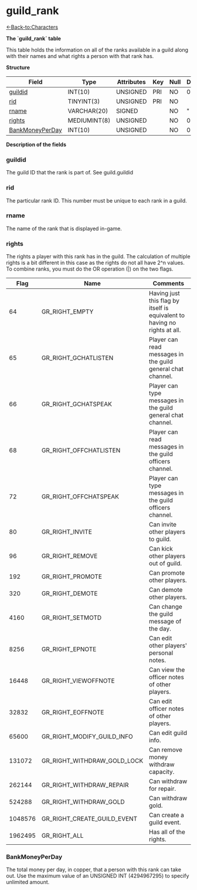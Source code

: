 # guild\_rank

[<-Back-to:Characters](database-characters.md)

**The \`guild\_rank\` table**

This table holds the information on all of the ranks available in a guild along with their names and what rights a person with that rank has.

**Structure**

| Field                | Type         | Attributes | Key | Null | Default | Extra | Comment |
|----------------------|--------------|------------|-----|------|---------|-------|---------|
| [guildid][1]         | INT(10)      | UNSIGNED   | PRI | NO   | 0       |       |         |
| [rid][2]             | TINYINT(3)   | UNSIGNED   | PRI | NO   |         |       |         |
| [rname][3]           | VARCHAR(20)  | SIGNED     |     | NO   | "       |       |         |
| [rights][4]          | MEDIUMINT(8) | UNSIGNED   |     | NO   | 0       |       |         |
| [BankMoneyPerDay][5] | INT(10)      | UNSIGNED   |     | NO   | 0       |       |         |

[1]: #guildid
[2]: #rid
[3]: #rname
[4]: #rights
[5]: #bankmoneyperday

**Description of the fields**

### guildid

The guild ID that the rank is part of. See guild.guildid

### rid

The particular rank ID. This number must be unique to each rank in a guild.

### rname

The name of the rank that is displayed in-game.

### rights

The rights a player with this rank has in the guild. The calculation of multiple rights is a bit different in this case as the rights do not all have 2^n values. To combine ranks, you must do the OR operation (\|) on the two flags.

| Flag    | Name                        | Comments                                                                  |
|---------|-----------------------------|---------------------------------------------------------------------------|
| 64      | GR_RIGHT_EMPTY              | Having just this flag by itself is equivalent to having no rights at all. |
| 65      | GR_RIGHT_GCHATLISTEN        | Player can read messages in the guild general chat channel.               |
| 66      | GR_RIGHT_GCHATSPEAK         | Player can type messages in the guild general chat channel.               |
| 68      | GR_RIGHT_OFFCHATLISTEN      | Player can read messages in the guild officers channel.                   |
| 72      | GR_RIGHT_OFFCHATSPEAK       | Player can type messages in the guild officers channel.                   |
| 80      | GR_RIGHT_INVITE             | Can invite other players to guild.                                        |
| 96      | GR_RIGHT_REMOVE             | Can kick other players out of guild.                                      |
| 192     | GR_RIGHT_PROMOTE            | Can promote other players.                                                |
| 320     | GR_RIGHT_DEMOTE             | Can demote other players.                                                 |
| 4160    | GR_RIGHT_SETMOTD            | Can change the guild message of the day.                                  |
| 8256    | GR_RIGHT_EPNOTE             | Can edit other players' personal notes.                                   |
| 16448   | GR_RIGHT_VIEWOFFNOTE        | Can view the officer notes of other players.                              |
| 32832   | GR_RIGHT_EOFFNOTE           | Can edit officer notes of other players.                                  |
| 65600   | GR_RIGHT_MODIFY_GUILD_INFO  | Can edit guild info.                                                      |
| 131072  | GR_RIGHT_WITHDRAW_GOLD_LOCK | Can remove money withdraw capacity.                                       |
| 262144  | GR_RIGHT_WITHDRAW_REPAIR    | Can withdraw for repair.                                                  |
| 524288  | GR_RIGHT_WITHDRAW_GOLD      | Can withdraw gold.                                                        |
| 1048576 | GR_RIGHT_CREATE_GUILD_EVENT | Can create a guild event.                                                 |
| 1962495 | GR_RIGHT_ALL                | Has all of the rights.                                                    |

### BankMoneyPerDay

The total money per day, in copper, that a person with this rank can take out. Use the maximum value of an UNSIGNED INT (4294967295) to specify unlimited amount.
